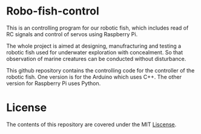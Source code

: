 # Robo-fish-control
This is an controlling program for our robotic fish, which includes read of RC signals and control of servos using Raspberry Pi.

The whole project is aimed at designing, manufracturing and testing a robotic fish used for underwater exploration with concealment. So 
that observation of marine creatures can be conducted without disturbance.

This github repository contains the controlling code for the controller of the robotic fish. One version is for the Arduino which uses C++.
The other version for Raspberry Pi uses Python.


# License
The contents of this repository are covered under the MIT [Liscense](./LISCENSE).
